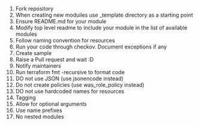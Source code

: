 1. Fork repository 
2. When creating new moduiles use _template directory as a starting point
3. Ensure README.md for your module
4. Modify top level readme to include your module in the list of available modules
5. Follow naming convention for resources
6. Run your code through checkov. Document exceptions if any
7. Create sample
7. Raise a Pull request and wait :D
8. Notify maintainers
10. Run terraform fmt -recursive to format code
11. DO not use JSON (use jsonencode instead)
12. Do not create policies (use was_role_policy instead)
13. DO not use hardcoded names for resources
14. Tagging
15. Allow for optional arguments
16. Use name prefixes 
17. No nested modules

